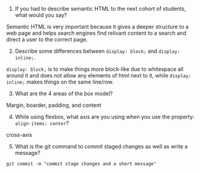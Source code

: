 1. If you had to describe semantic HTML to the next cohort of students, what would you say?

Semantic HTML is very important because it gives a deeper structure to a web page and helps search engines find relivant content to a search and direct a user to the correct page. 

2. Describe some differences between ```display: block;``` and ```display: inline;```.

```display: block;``` is to make things more block-like due to whitespace all around it and does not allow any elements of html next to it, while ```display: inline;``` makes things on the same line/row. 

3. What are the 4 areas of the box model?

Margin, boarder, padding, and content

4. While using flexbox, what axis are you using when you use the property: ```align-items: center```?

cross-axis

5. What is the git command to commit staged changes as well as write a message? 

```git commit -m "commit stage changes and a short message"```
